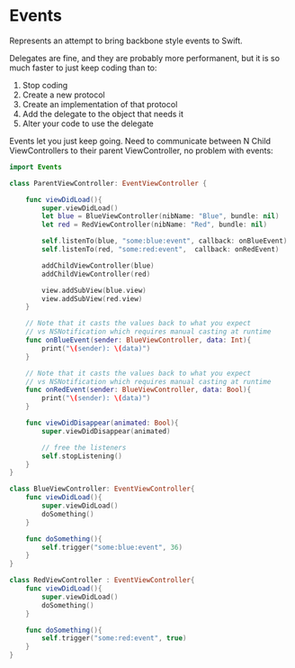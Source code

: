 # Events

Represents an attempt to bring backbone style events to Swift.

Delegates are fine, and they are probably more performanent, but
it is so much faster to just keep coding than to:

1. Stop coding
2. Create a new protocol
3. Create an implementation of that protocol
4. Add the delegate to the object that needs it
5. Alter your code to use the delegate


Events let you just keep going. Need to communicate between N
Child ViewControllers to their parent ViewController, no problem with
events:

```swift
import Events

class ParentViewController: EventViewController {

    func viewDidLoad(){
        super.viewDidLoad()
        let blue = BlueViewController(nibName: "Blue", bundle: nil)
        let red = RedViewController(nibName: "Red", bundle: nil)

        self.listenTo(blue, "some:blue:event", callback: onBlueEvent)
        self.listenTo(red, "some:red:event",  callback: onRedEvent)

        addChildViewController(blue)
        addChildViewController(red)

        view.addSubView(blue.view)
        view.addSubView(red.view)
    }

    // Note that it casts the values back to what you expect
    // vs NSNotification which requires manual casting at runtime
    func onBlueEvent(sender: BlueViewController, data: Int){
        print("\(sender): \(data)")
    }

    // Note that it casts the values back to what you expect
    // vs NSNotification which requires manual casting at runtime
    func onRedEvent(sender: BlueViewController, data: Bool){
        print("\(sender): \(data)")
    }

    func viewDidDisappear(animated: Bool){
        super.viewDidDisappear(animated)

        // free the listeners
        self.stopListening()
    }
}

class BlueViewController: EventViewController{
    func viewDidLoad(){
        super.viewDidLoad()
        doSomething()
    }

    func doSomething(){
        self.trigger("some:blue:event", 36)
    }
}

class RedViewController : EventViewController{
    func viewDidLoad(){
        super.viewDidLoad()
        doSomething()
    }

    func doSomething(){
        self.trigger("some:red:event", true)
    }
}
```
